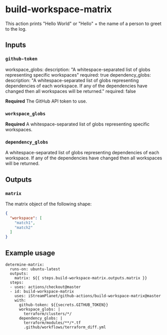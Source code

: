 # build-workspace-matrix

This action prints "Hello World" or "Hello" + the name of a person to greet to the log.

## Inputs

### `github-token`

 workspace_globs:
    description: "A whitespace-separated list of globs representing specific workspaces"
    required: true
  dependency_globs:
    description: "A whitespace-separated list of globs representing dependencies of each workspace. If any of the dependencies have changed then all workspaces will be returned."
    required: false

**Required** The GitHub API token to use.

### `workspace_globs`

**Required** A whitespace-separated list of globs representing specific workspaces.

### `dependency_globs`

A whitespace-separated list of globs representing dependencies of each workspace. If any of the dependencies have changed then all workspaces will be returned.

## Outputs

### `matrix`

The matrix object of the following shape:

```json
{
  "workspace": [
    "match1",
    "match2"
  ]
}
```

## Example usage

````
determine-matrix:
  runs-on: ubuntu-latest
  outputs:
    matrix: ${{ steps.build-workspace-matrix.outputs.matrix }}
  steps:
  - uses: actions/checkout@master
  - id: build-workspace-matrix
    uses: iStreamPlanet/github-actions/build-workspace-matrix@master
    with:
      github-token: ${{secrets.GITHUB_TOKEN}}
      workspace_globs: |
        terraform/clusters/*/
      dependency_globs: |
        terraform/modules/**/*.tf
        .github/workflows/terraform_diff.yml
````
